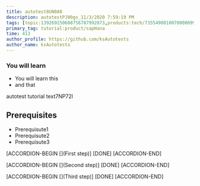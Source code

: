 ```yaml
---
title: autotest8UN0A0
description: autotestPJ00gs_11/3/2020 7:59:19 PM
tags: [topic:139269250608756787992873,products:tech/73554900100700000996,tutorial:experience/advanced]
primary_tag: tutorial:product/sapHana
time: 413
author_profile: https://github.com/ksAutotests
author_name: ksAutotests
---
```

### You will learn
- You will learn this
- and that

autotest tutorial text7NP72l

## Prerequisites
- Prerequisute1
- Prerequisute2
- Prerequisute3

[ACCORDION-BEGIN [](First step)]
[DONE]
[ACCORDION-END]

[ACCORDION-BEGIN [](Second step)]
[DONE]
[ACCORDION-END]

[ACCORDION-BEGIN [](Third step)]
[DONE]
[ACCORDION-END]

